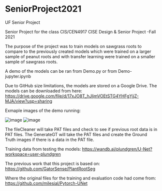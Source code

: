 # SeniorProject2021
UF Senior Project

Senior Project for the class CIS/CEN4917 CISE Design & Senior Project -Fall 2021

The purpose of the project was to train models on sawgrass roots to compare to the previously created models which were trained on a larger sample of peanut roots and with transfer learning were trained on a smaller sample of sawgrass roots.

A demo of the models can be ran from Demo.py or from Demo-jupyter.ipynb

Due to GitHub size limitations, the models are stored on a Google Drive. The models can be downloaded from here:
https://drive.google.com/file/d/17xJO8T_hJljmVOEtSTG4YHFgYjjZ-MJA/view?usp=sharing

Exmaple images of the demo running:

![image](https://user-images.githubusercontent.com/44200079/144148773-c795ecd1-2bfb-466c-b0d6-641728f4b9f6.png)
![image](https://user-images.githubusercontent.com/44200079/144148794-bdbb4546-5f5c-4d6c-98f2-02c2949a191d.png)


The fileCleaner will take PAT files and check to see if previous root data is in PAT files. 
The GenerateGT will take the PAT files and create the Ground Truth images if there is a data in the PAT file. 

Training data from testing the models:
https://wandb.ai/plundgren/U-Net?workspace=user-plundgren

The previous work that this project is based on: 
https://github.com/GatorSense/PlantRootSeg

Where the original files for the training and evaluation code had come from: https://github.com/milesial/Pytorch-UNet

